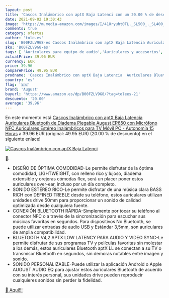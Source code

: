 ```yaml
---
layout: post
title: 'Cascos Inalámbrico con aptX Baja Latenci con un 20.00 % de descuento'
date: 2021-09-02 19:30:43
image: 'https://m.media-amazon.com/images/I/41Oryuht0TL._SL500_._SL400_.jpg'
comments: true
category: ofertas
author: 'tole.es'
slug: 'B00FZLV9G8-es Cascos Inalámbrico con aptX Baja Latencia Auriculares...'
sku: 'B00FZLV9G8-es'
tags: [ 'Auriculares para equipo de audio','Auriculares y accesorios','Electrónica','august','auriculares','bluetooth','estéreo','móvil', ]
actualPrice: 39.96 EUR
currency: EUR
price: 39.96
comparePrice: 49.95 EUR
prodname: 'Cascos Inalámbrico con aptX Baja Latencia  Auriculares Bluetooth de Diadema Plegable August EP650 con Micrófono  NFC Auriculares Estéreo Inalámbricos para TV  Móvil  PC - Autonomía 15 Horas'
country: 'es'
flag: '🇪🇸'
brand: 'August'
buyurl: 'https://www.amazon.es/dp/B00FZLV9G8/?tag=tolees-21'
descuento: '20.00'
average: '39.96'
---
```


En este momento está [Cascos Inalámbrico con aptX Baja Latencia  Auriculares Bluetooth de Diadema Plegable August EP650 con Micrófono  NFC Auriculares Estéreo Inalámbricos para TV  Móvil  PC - Autonomía 15 Horas](https://www.amazon.es/dp/B00FZLV9G8/?tag=tolees-21) a 39.96 EUR (original: 49.95 EUR) (20.00 %  de descuento) en el siguiente enlace!

[![Cascos Inalámbrico con aptX Baja Latenci](https://m.media-amazon.com/images/I/41Oryuht0TL._SL500_._SL400_.jpg)](https://www.amazon.es/dp/B00FZLV9G8/?tag=tolees-21)

🔎:

- DISEÑO DE ÓPTIMA COMODIDAD-Le permite disfrutar de la óptima comodidad, LIGHTWEIGHT, con relleno rico y lujoso, diadema extensible y orejeras cómodas flex, será un placer poner estos auriculares over-ear, incluso por un día completo.
- SONIDO ESTÉREO RICO-Le permite disfrutar de una música clara BASS RICH con DEFINED TREBLE desde su teléfono, estos auriculares utilizan unidades drive 50mm para proporcionar un sonido de calidad optimizada desde cualquiera fuente.
- CONEXIÓN BLUETOOTH RÁPIDA-Simplemente por tocar su teléfono al conector NFC o a través de la sincronización para escuchar sus músicas favoritas en segundos. Para dispositivos No Bluetooth, se puede utilizar entradas de audio USB y Estándar 3,5mm, son auriculares de amplia compatibilidad.
- BLUETOOTH V4,2 APTX LOW LATENCY PARA AUDIO Y VIDEO SYNC-Le permite disfrutar de sus programas TV y películas favoritas sin molestar a los demás, estos auriculares Bluetooth aptX LL se conectan a su TV o transmisor Bluetooth en segundos, sin demoras notables entre imagen y sonido.
- SONIDO PERSONALIZABLE-Puede utilizar la aplicación Android o Apple AUGUST AUDIO EQ para ajustar estos auriculares Bluetooth de acuerdo con su interés personal, sus unidades drive pueden reproducir cualquieres sonidos sin perder la fidelidad.

[🛒 Aquí!!!](https://www.amazon.es/dp/B00FZLV9G8/?tag=tolees-21)
